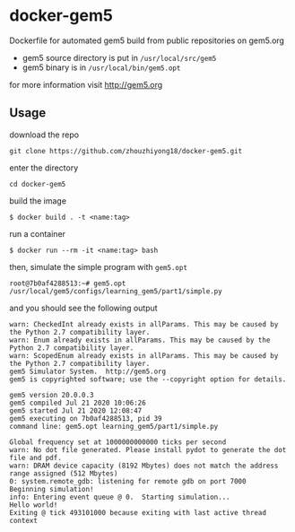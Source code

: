 docker-gem5
===========

Dockerfile for automated gem5 build from public repositories on gem5.org

- gem5 source directory is put in `/usr/local/src/gem5`
- gem5 binary is in `/usr/local/bin/gem5.opt`

for more information visit http://gem5.org

## Usage

download the repo

```
git clone https://github.com/zhouzhiyong18/docker-gem5.git
```

enter the directory

```
cd docker-gem5
```

build the image

```
$ docker build . -t <name:tag>
```

run a container

```
$ docker run --rm -it <name:tag> bash
```

then, simulate the simple program with `gem5.opt`

```
root@7b0af4288513:~# gem5.opt /usr/local/gem5/configs/learning_gem5/part1/simple.py
```

and you should see the following output

```
warn: CheckedInt already exists in allParams. This may be caused by the Python 2.7 compatibility layer.
warn: Enum already exists in allParams. This may be caused by the Python 2.7 compatibility layer.
warn: ScopedEnum already exists in allParams. This may be caused by the Python 2.7 compatibility layer.
gem5 Simulator System.  http://gem5.org
gem5 is copyrighted software; use the --copyright option for details.

gem5 version 20.0.0.3
gem5 compiled Jul 21 2020 10:06:26
gem5 started Jul 21 2020 12:08:47
gem5 executing on 7b0af4288513, pid 39
command line: gem5.opt learning_gem5/part1/simple.py

Global frequency set at 1000000000000 ticks per second
warn: No dot file generated. Please install pydot to generate the dot file and pdf.
warn: DRAM device capacity (8192 Mbytes) does not match the address range assigned (512 Mbytes)
0: system.remote_gdb: listening for remote gdb on port 7000
Beginning simulation!
info: Entering event queue @ 0.  Starting simulation...
Hello world!
Exiting @ tick 493101000 because exiting with last active thread context
```

